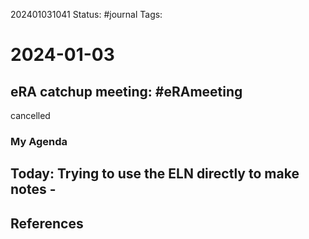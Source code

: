 202401031041
Status: #journal
Tags: 

# 2024-01-03
## eRA catchup meeting: #eRAmeeting
 cancelled
### My Agenda


Today: 
Trying to use the ELN directly to make notes - 
---
## References
